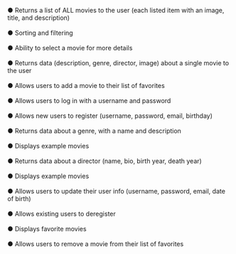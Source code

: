 ● Returns a list of ALL movies to the user (each listed item with an image, title, and
description)
<br><br>
● Sorting and filtering
<br><br>
● Ability to select a movie for more details
<br><br>
● Returns data (description, genre, director, image) about a single movie to the user
<br><br>
● Allows users to add a movie to their list of favorites
<br><br>
● Allows users to log in with a username and password
<br><br>
● Allows new users to register (username, password, email, birthday)
<br><br>
● Returns data about a genre, with a name and description
<br><br>
● Displays example movies
<br><br>
● Returns data about a director (name, bio, birth year, death year)
<br><br>
● Displays example movies
<br><br>
● Allows users to update their user info (username, password, email, date of birth)
<br><br>
● Allows existing users to deregister
<br><br>
● Displays favorite movies
<br><br>
● Allows users to remove a movie from their list of favorites